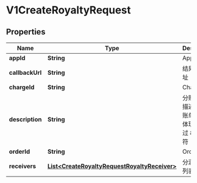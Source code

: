 
# V1CreateRoyaltyRequest

## Properties
Name | Type | Description | Notes
------------ | ------------- | ------------- | -------------
**appId** | **String** | App ID | 
**callbackUrl** | **String** | 结果通知地址 | 
**chargeId** | **String** | Charge ID | 
**description** | **String** | 分账的原因描述，分账账单中需要体现，不超过 80 个字符 | 
**orderId** | **String** | Order ID | 
**receivers** | [**List&lt;CreateRoyaltyRequestRoyaltyReceiver&gt;**](CreateRoyaltyRequestRoyaltyReceiver.md) | 分润接受方列表 | 



